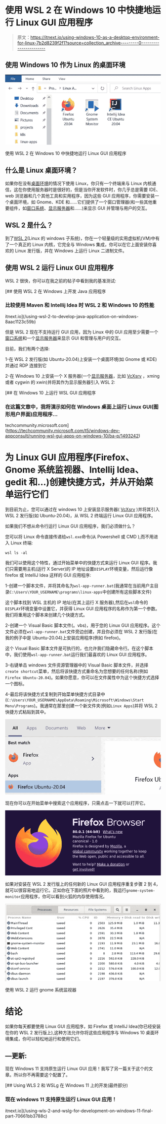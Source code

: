 # 使用 WSL 2 在 Windows 10 中快捷地运行 Linux GUI 应用程序

> 原文：<https://itnext.io/using-windows-10-as-a-desktop-environment-for-linux-7b2d8239f2f1?source=collection_archive---------0----------------------->

## 使用 Windows 10 作为 Linux 的桌面环境

![](img/305d8b06b5be54d07706286e3ae2b812.png)

使用 WSL 2 在 Windows 10 中快捷地运行 Linux GUI 应用程序

## 什么是 Linux 桌面环境？

如果你在没有[桌面环境](https://en.wikipedia.org/wiki/Desktop_environment)的情况下使用 Linux，你只有一个终端来与 Linux 内核通信，这在你使用服务器时是很好的，但是当你开发软件时，你几乎总是需要 IDE、web 浏览器和几个其他工具和实用程序，因为这些 GUI 应用程序，你需要安装一个桌面环境，如 Gnome、KDE 和……它们提供了一个窗口管理器(和一些其他重要组件，如[窗口系统](https://en.wikipedia.org/wiki/Windowing_system)、[显示服务器](https://en.wikipedia.org/wiki/Display_server)和……)来显示 GUI 并管理与用户的交互。

## WSL 2 是什么？

到了[WSL 2](https://docs.microsoft.com/en-us/windows/wsl/wsl2-about)(Linux 的 windows 子系统)，你在一个轻量级的实用虚拟机(VM)中有了一个真正的 Linux 内核，它完全与 Windows 集成，你可以在它上面安装你喜欢的 Linux 发行版，并在 Windows 上运行 Linux 二进制文件。

## 使用 WSL 2 运行 Linux GUI 应用程序

WSL 2 很快，你可以在我之前的帖子中看到我的基准测试:

[](/using-wsl-2-to-develop-java-application-on-windows-8aac1123c59b) [## 使用 WSL 2 在 Windows 上开发 Java 应用程序

### 比较使用 Maven 和 Intellij Idea 时 WSL 2 和 Windows 10 的性能

itnext.io](/using-wsl-2-to-develop-java-application-on-windows-8aac1123c59b) 

但是 WSL 2 现在不支持运行 GUI 应用，因为 Linux 中的 GUI 应用至少需要一个[窗口系统](https://en.wikipedia.org/wiki/Windowing_system)和一个[显示服务器](https://en.wikipedia.org/wiki/Display_server)来显示 GUI 和管理与用户的交互。

目前，我们有两个选择:

1-在 WSL 2 发行版(如 Ubuntu-20.04)上安装一个桌面环境(如 Gnome 或 KDE)并通过 RDP 连接到它

2-在 Windows 10 上安装一个 X 服务器(一个[显示服务器](https://en.wikipedia.org/wiki/Display_server)，比如 [VcXsrv](https://sourceforge.net/projects/vcxsrv/) ，xming 或者 cygwin 的 xwin)并将其作为显示服务器引入 WSL 2:

[](https://techcommunity.microsoft.com/t5/windows-dev-appconsult/running-wsl-gui-apps-on-windows-10/ba-p/1493242) [## 在 Windows 10 上运行 WSL GUI 应用程序

### 在这篇文章中，我将演示如何在 Windows 桌面上运行 Linux GUI(图形用户界面)应用程序…

techcommunity.microsoft.com](https://techcommunity.microsoft.com/t5/windows-dev-appconsult/running-wsl-gui-apps-on-windows-10/ba-p/1493242) 

# 为 Linux GUI 应用程序(Firefox、Gnome 系统监视器、Intellij Idea、gedit 和…)创建快捷方式，并从开始菜单运行它们

到目前为止，您可以通过在 windows 10 上安装显示服务器( [VcXsrv](https://sourceforge.net/projects/vcxsrv/) )并将其引入 WSL 2 发行版(如 Ubuntu-20.04)，从 WSL 2 终端运行 Linux GUI 应用程序。

如果我们不想从命令行运行 Linux GUI 应用程序，我们必须做什么？

您可以将 Linux 命令直接传递给`wsl.exe`命令(从 Powershell 或 CMD ),而不用进入 Linux 终端:

```
wsl ls -al
```

我们可以使用这个特性，通过开始菜单中的快捷方式来运行 Linux GUI 程序。我们只需要用主机(运行 X Server)的 IP 地址设置`DISPLAY`环境变量，然后运行像 firefox 或 IntelliJ Idea 这样的 GUI 应用程序:

1-创建一个脚本文件，并将其命名为`wsl-app-runner.bat`(我通常在当前用户主目录`C:\Users\YOUR_USERNAME\programs\linux-apps`中创建所有这些脚本文件)

这个脚本找到 WSL 主机的 IP 地址(在其上运行 X 服务器),然后在`wsl`命令的`DISPLAY`环境变量中设置它，并获得 Linux GUI 应用程序的名称作为第一个参数。我们将重用这个脚本来创建几个快捷方式。

2-创建一个 Visual Basic 脚本文件(。vbs)，用于您的 Linux GUI 应用程序。这个文件必须在`wsl-app-runner.bat`文件旁边创建，并且你必须在 WSL 2 发行版(在我的例子中是 Ubuntu-20.04)上安装应用程序(例如 firefox)。

这个 Visual Basic 脚本文件是可执行的，也允许我们隐藏命令行。在这个脚本中，我们使用`wsl-app-runner.bat`运行我们最喜欢的 Linux GUI 应用程序。

3-右键单击 windows 文件资源管理器中的 Visual Basic 脚本文件，并选择`create shortcut`菜单，然后将该快捷方式重命名为您想要的任何名称(例如`Firefox Ubuntu-20.04`)。如果你愿意，你可以在文件属性中为这个快捷方式选择一个图标。

4-最后将该快捷方式复制到开始菜单快捷方式目录中(`C:\Users\YOUR_USERNAME\AppData\Roaming\Microsoft\Windows\Start Menu\Programs`)。我通常在那里创建一个新文件夹(例如`Linux Apps`)并将 WSL 2 快捷方式粘贴到其中。

![](img/76abe760bc79f65d82b5b73c65198d8f.png)

现在你可以在开始菜单中搜索这个应用程序，只需点击一下就可以打开它。

![](img/6ab6f9387d5e50b573c150fbc1c16d4d.png)

如果对安装在 WSL 2 发行版上的任何新的 Linux GUI 应用程序重复步骤 2 到 4，就可以很容易地运行它。正如你在下面的照片中看到的，我运行`gnome-system-monitor`应用程序，你可以看到火狐的内存使用情况。

![](img/e140ac3a13e8d91ad7b352c7c5b2e28a.png)

使用 WSL 2 运行 gnome 系统监视器

# 结论

如果你每天都要使用 Linux GUI 应用程序，如 Firefox 或 IntelliJ Idea(你已经安装在你的 WSL 2 发行版上),这种方法允许你将这些应用程序与 Windows 10 桌面环境集成，你可以轻松地运行和使用它们。

## —更新:

现在 Windows 11 支持原生运行 Linux GUI 应用！我写了另一篇关于这个的文章。所以你不再需要这个配置了。

[](/️using-wls-2-and-wslg-for-development-on-windows-11-final-part-70661bb3788c) [## ️Using WLS 2 和 WSLg 在 Windows 11 上的开发(最终部分)

### 现在 windows 11 支持原生运行 Linux GUI 应用！

itnext.io](/️using-wls-2-and-wslg-for-development-on-windows-11-final-part-70661bb3788c)